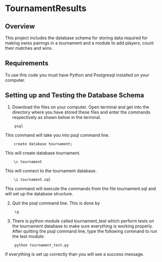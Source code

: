 # TournamentResults
Overview
--------
This project includes the database schema for storing data required for making swiss pairings in a tournament and a module to add 
players, count their matches and wins.

Requirements
------------
To use this code you must have Python and Postgresql installed on your computer.

Setting up and Testing the Database Schema
------------------------------------------
1. Download the files on your computer. Open terminal and get into the directory where you have stored these files
  and enter the commands respectively as shown below in the terminal.

        psql
  This command will take you into psql command line.
  
        create database tournament;
  This will create database tournament.
  
        \c tournament
  This will connect to the tournament database.
  
        \i tournament.sql
  This command will execute the commands from the file tournament.sql and will set up the database structure.

2. Quit the psql command line. 
  This is done by
  
        \q

3. There is python module called tournament_test which perform tests on the tournament database to make sure everything is
  working properly. After quitting the psql command line, type the following command to run the test module:
  
        python tournament_test.py
  
  If everything is set up correctly than you will see a success message.
  

